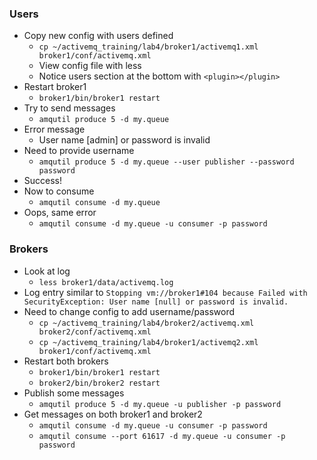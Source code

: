 ### Users
 * Copy new config with users defined
    * `cp ~/activemq_training/lab4/broker1/activemq1.xml broker1/conf/activemq.xml`
    * View config file with less
    * Notice users section at the bottom with `<plugin></plugin>`
 * Restart broker1
    * `broker1/bin/broker1 restart`
 * Try to send messages
    * `amqutil produce 5 -d my.queue`
 * Error message
    * User name [admin] or password is invalid
 * Need to provide username
    * `amqutil produce 5 -d my.queue --user publisher --password password`
 * Success!
 * Now to consume
    * `amqutil consume -d my.queue`
 * Oops, same error
    * `amqutil consume -d my.queue -u consumer -p password`
   
### Brokers
  * Look at log
     * `less broker1/data/activemq.log`
  * Log entry similar to `Stopping vm://broker1#104 because Failed with SecurityException: User name [null] or password is invalid.`
  * Need to change config to add username/password
    * `cp ~/activemq_training/lab4/broker2/activemq.xml broker2/conf/activemq.xml`
    * `cp ~/activemq_training/lab4/broker1/activemq2.xml broker1/conf/activemq.xml`
  * Restart both brokers
    * `broker1/bin/broker1 restart`
    * `broker2/bin/broker2 restart`
  * Publish some messages
    * `amqutil produce 5 -d my.queue -u publisher -p password`
  * Get messages on both broker1 and broker2
    * `amqutil consume -d my.queue -u consumer -p password`
    * `amqutil consume --port 61617 -d my.queue -u consumer -p password`
